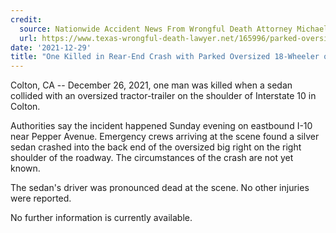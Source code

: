 ```yaml
---
credit:
  source: Nationwide Accident News From Wrongful Death Attorney Michael Grossman
  url: https://www.texas-wrongful-death-lawyer.net/165996/parked-oversized-18w-accident-i10-colton-ca.htm
date: '2021-12-29'
title: "One Killed in Rear-End Crash with Parked Oversized 18-Wheeler on I-10 in Colton, CA"
---
```

Colton, CA -- December 26, 2021, one man was killed when a sedan collided with an oversized tractor-trailer on the shoulder of Interstate 10 in Colton.

Authorities say the incident happened Sunday evening on eastbound I-10 near Pepper Avenue. Emergency crews arriving at the scene found a silver sedan crashed into the back end of the oversized big right on the right shoulder of the roadway. The circumstances of the crash are not yet known.

The sedan's driver was pronounced dead at the scene. No other injuries were reported.

No further information is currently available.

